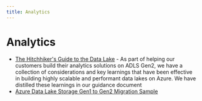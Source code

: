 ```yaml
---
title: Analytics
---
```


# Analytics

- [The Hitchhiker's Guide to the Data Lake](./hitchhikers-guide-to-the-datalake) - As part of helping our customers build their analytics solutions on ADLS Gen2, we have a collection of considerations and key learnings that have been effective in building highly scalable and performant data lakes on Azure. We have distilled these learnings in our guidance document
- [Azure Data Lake Storage Gen1 to Gen2 Migration Sample](./adls-gen1-to-gen2-migration)
